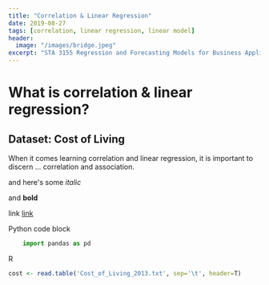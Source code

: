 ```yaml
---
title: "Correlation & Linear Regression"
date: 2019-08-27
tags: [correlation, linear regression, linear model]
header:
  image: "/images/bridge.jpeg"
excerpt: "STA 3155 Regression and Forecasting Models for Business Applications"
---
```


# What is correlation & linear regression?
## Dataset: Cost of Living

When it comes learning correlation and linear regression, it is important to discern ... correlation and association.

and here's some *italic*

and **bold**

link [link](https://www.linkedin.com/in/leonardojhernandez/)

Python code block
```Python
    import pandas as pd
````

R
```r
cost <- read.table('Cost_of_Living_2013.txt', sep='\t', header=T)
```

